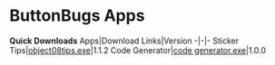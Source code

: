 ButtonBugs Apps
=============================
__Quick Downloads__
Apps|Download Links|Version
-|-|-
Sticker Tips|[object08tips.exe](https://github.com/buttonbugs/apps/raw/main/object08tips.exe)|1.1.2
Code Generator|[code generator.exe](https://github.com/buttonbugs/apps/raw/main/code%20generator.exe)|1.0.0
